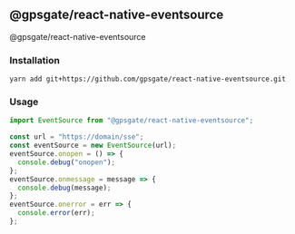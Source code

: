 ## @gpsgate/react-native-eventsource

@gpsgate/react-native-eventsource

### Installation

```
yarn add git+https://github.com/gpsgate/react-native-eventsource.git
```

### Usage

```js
import EventSource from "@gpsgate/react-native-eventsource";

const url = "https://domain/sse";
const eventSource = new EventSource(url);
eventSource.onopen = () => {
  console.debug("onopen");
};
eventSource.onmessage = message => {
  console.debug(message);
};
eventSource.onerror = err => {
  console.error(err);
};
```
